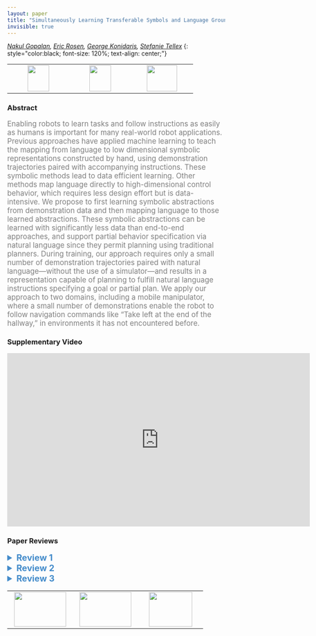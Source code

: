 ```yaml
---
layout: paper
title: "Simultaneously Learning Transferable Symbols and Language Groundings from Perceptual Data for Instruction Following"
invisible: true
---
```

*[Nakul Gopalan](https://nakulgopalan.github.io/), [Eric Rosen](http://cs.brown.edu/people/er35/), [George Konidaris](http://cs.brown.edu/people/gdk/), [Stefanie Tellex](http://cs.brown.edu/people/stellex/)*
{: style="color:black; font-size: 120%; text-align: center;"}

<table width="30%"> <tr>
<td style="width: 20%; text-align: center;"><a href="http://www.roboticsproceedings.org/rss16/p102.pdf"><img src="{{ site.baseurl }}/images/paper_link.png"
width = "50"  height = "60"/> </a> </td>

<td style="width: 20%; text-align: center;"><a href="https://github.com/nakulgopalan/change_point_detection.git"><img src="{{ site.baseurl }}/images/software_link.png"
width = "50"  height = "60"/> </a> </td>

<td style="width: 20%; text-align: center;"><a href="nan"><img src="{{ site.baseurl }}/images/pheedloop_link.png"
width = "70"  height = "60"/> </a> </td>

</tr></table>

### Abstract
<html><p style="color:gray; font-size: 120%; text-align: justified;">
Enabling robots to learn tasks and follow instructions as easily as humans is important for many real-world robot applications. Previous approaches have applied machine learning to teach the mapping from language to low dimensional symbolic representations constructed by hand, using demonstration trajectories paired with accompanying instructions. These symbolic methods lead to data efficient learning. Other methods map language directly to high-dimensional control behavior, which requires less design effort but is data-intensive. We propose to first learning symbolic abstractions from demonstration data and then mapping language to those learned abstractions. These symbolic abstractions can be learned with significantly less data than end-to-end approaches, and support partial behavior specification via natural language since they permit planning using traditional planners. During training, our approach requires only a small number of demonstration trajectories paired with natural language—without the use of a simulator—and results in a representation capable of planning to fulfill natural language instructions specifying a goal or partial plan. We apply our approach to two domains, including a mobile manipulator, where a small number of demonstrations enable the robot to follow navigation commands like “Take left at the end of the hallway,” in environments it has not encountered before.
</p></html>

### Supplementary Video
<iframe width="700" height="400" src="https://player.vimeo.com/video/388650000 " frameborder="0" allow=" encrypted-media" allowfullscreen></iframe>

### Paper Reviews
<details><summary style="font-size:20px; color:#438BCA"><b> Review 1</b></summary>
<p style="color:gray; font-size: 120%; text-align: justified; white-space: pre-line">
STRENGTHS
- This paper makes a major contribution to the field of learning symbols for robot actions and mapping verbal instructions to the actions.
- The authors describe their approach in depth with a lot of technical detail.
- The evaluation of the approach is very thorough.

WEAKNESSES
- The only weakness I can see in this paper is that it does not discuss the limitations of the approach. It would be good to add a discussion about the shortcomings of the new approach and future work that needs to be done to improve on the limitations.

SUGGESTIONS FOR IMPROVEMENTS
- I saw some minor typos, but those can easily be fixed by proofreading the paper one more time before submitting the camera-ready version.

ORIGINALITY
This paper presents original work.

QUALITY
The presented approach, the evaluation, and the writing is of very high quality.

CLARITY
The paper does a lot of technical details, but does require a lot of different background knowledge. I do understand that the authors probably had to cut down a lot of text to fit into the page limit of the conference, however, it would have been good to add to introduce some of the technology used to make the text easier to understand. The paper is structured and written well overall, but it is quite hard to understand.

SIGNIFICANCE
This paper is highly significant and makes a great contribution to the research in this area.
</p> </details>

<details><summary style="font-size:20px; color:#438BCA"><b> Review 2</b></summary>
<p style="color:gray; font-size: 120%; text-align: justified; white-space: pre-line">
The paper describes a very interesting approach to instructing a robot. This focuses on navigation on a mobile manipulator and an autonomous car. The paper is well presented and I think that the significance of the work is high enough to be published at this venue. 
I have a few concerns that should be addressed for the final camera-ready version.

Originality: While I believe that the combined approach is original and highly interesting, I struggled identifying which components are a contribution of the paper and which components have been reused from other publications. Please, clearly state the contribution of this paper when describing the system. Currently, it is dominated by a list of all the approaches that have been combined to make this work.

Clarity: While I agree to a certain extent that your approach works in novel environments, they are not entirely unknown or novel to the overall system since your approach requires a pre-existing map. Please, make clear that the "novel/new/unknown" refers to environments that you have not trained on but that a map is known a-priori to the robot navigation system.

Please, explain how your complex sentence example including mentioning an art painting and a fountain relates to what has been learned. In fact, the art painting and the fountain should be ignored as the system will only pick up on left, end, and right keywords as far as I understand it.

For future work, it would be great to see how this works with spoken language. This might need to include some more sophisticated NLU apart from Seq2seq. 

Minor things: the abstract should also mention the car example, the paper requires minor proofreading.
</p> </details>

<details><summary style="font-size:20px; color:#438BCA"><b> Review 3</b></summary>
<p style="color:gray; font-size: 120%; text-align: justified; white-space: pre-line">
The paper proposes a framework that automatically learns the latent space of symbols from a set of demonstration trajectories and then uses accompanying textual instructions to train a sequence-to-sequence architecture that "translates" language to the sequence of learned symbols. The termination sets of option-like skills constitute the symbol space, the size of which is not known a priori. The framework uses a non-parametric Markov model (MDP-HMM) to segment action sequences and identify the corresponding skills. The corresponding termination sets, as represented in terms of the robot-centric observations (LIDAR), are clustered and used to train a single-class SVM classifier for each cluster. The corresponding policy can be learned or planned when the dynamics are known. The framework then trains an encoder-aligner-decoder neural sequence-to-sequence model to "translate" language to the sequence of symbols (termination sets/classifiers). The method demonstrates the symbol-learning and language understanding components on an existing driving dataset and evaluates the full system on a mobile manipulator.

The use of a symbolic representation of the robot's state and action space is commonly used as an abstraction between natural language and the robot's low-level action space. As noted, exceptions include recent sequence-to-sequence models that map language directly to low-level actions, which incur significant sample complexity. Particularly promising with this paper is that it proposes simultaneously learning the space of symbols and the language understanding model directly from demonstration trajectories paired with natural language instructions. While this is not new (e.g., see the work of Kollar et al., 2013; Thomason et al., 2016), it is certainly the minority among existing work in grounded language acquisition for robots.

The paper is on its way to making a real contribution to the community, however there are several limitations of the current framework that need to be addressed:

* The ability of the framework to scale to diverse tasks, environments, and language is questionable. The discussion and results consider a simple navigation task that consists of going straight down a hallway (or roadway) and turning. The tasks involve no more than five (or three? see below) symbols and an output sequence length of at most five, yet segmentation, clustering, and classification require a fair bit of data cleanup and parameter tuning. Meanwhile, the extent to which the symbols generalize to novel environments is a function of the generalizability of the classifiers and underlying policies, which depends on the diversity and size of the training data. Scalability becomes even more of an issue as the size of the action space increases (e.g., to include joint torques, which the paper suggests are considered here). Meanwhile, sequence-to-sequence language models are well known as being sample inefficient and while the the limited length of the output sequence alleviates some of the sample complexity, scalability will be a problem as the number of symbols increases. Unfortunately, the relative simplicity of the navigation tasks and, in turn, the limited diversity of language, that are considered doesn't alleviate this concern.

* In its current form, symbol learning is decoupled from language understanding in that, while the trajectories are accompanied by textual instructions, the instructions are not used to to discover the set of skills. Instead, the framework uses existing skill discovery methods, and then trains a vanilla sequence-to-sequence model to learn to map language to symbol sequences. Testament to the limited role of language is that the discussion of the language understanding component of the framework is limited to half of a column.

* The experiments are limited in terms of complexity and lack a compelling baseline as well as a thorough quantitative evaluation. The NPS dataset is nice in that it provides a demonstration on "real-world" data, but it requires a fair bit of post-processing and significantly restricts the length of sequences. The KITTI dataset, which is widely used in the vision and robotics communities, would have been a more appropriate testbed as it provides the relevant action data directly. Further, the NPS evaluation is rather limited, considering only three behaviors, which are essentially the self-driving version of those used for the on-robot experiments, and a maximum output sequence length of two.

The on-robot experiments are similarly limited, involving behaviors that are very similar to those above, short sequence lengths, and *only* three test instructions. It is impossible to assess the merits of the approach with such a restricted evaluation. An user experiment with dozens of instructions would not be difficult to perform.

Meanwhile, the quantitative evaluation is limited to the accuracy of the language understanding model, which isn't particularly compelling given the small symbol space and sequence length and the fact that the language understanding component is a vanilla off-the-shelf seq2seq model. Like other work in language understanding, the paper should provide a more detailed quantitative evaluation, e.g., the fraction of time the robot stopped within a fixed distance from the correct destination (or a similar path-focused evaluation) for a dozens of different instructions; or an evaluation of how far the robot is from the destination if it isn't reached.


COMMENTS

* It is not apparent why termination sets are sufficient to define the set of skills. Most of the skills that are referenced (straight down hallway, turn left/right) are functions of the path segment and not simply the end point. It is for this reason that many of the symbols used by existing approaches to robot language understanding reason over paths.

* The paper should clarify claims regarding the framework's generalizability and the lack of a dependency on simulation. The extent to which the method generalizes to novel environments is determined by the generalizability of the the classifier and underlying policy. However, the performance of the classifier is a function of the features that are provided and the diversity of the training data, though even then DNN-based classifiers exhibit far better generalizability. Meanwhile, there is little discussion of how policies are represented (other than that DPMS can be used), while learning policies that generalize to different environments would require significant on-robot or simulation-based data. Unfortunately, the experimental evaluation lack sufficient evidence regarding environment variability to justify these claims.

* In light of the above comments on scalability, the paper oversells the data efficiency of the framework. The ability to learn skills from 75 demonstrations is likely due to the simplicity of the navigation task, which can be described by a handful of symbols. Similarly, the diversity of the language, which is limited by the simplicty of the domain, would explain the fact that the sequence-to-sequence model can be trained with so few sequence pairs.

* Does the seq2seq output include a stop token or is the output sequence length predetermined? The statement that the maximum sequence length for the on-robot trials was three to five suggests that there is, but elsewhere the text implies that the length is predefined.

* For the NPS evaluation was the segmentation learned (with the number of behaviors fixed to three) or were the trajectories segmented by hand (as suggested by the text at the end of Section IV.A).

* For the on-robot experiments, my reading is that three symbols were used, but that one symbol included two clusters/classifiers. Is that correct?

* How similar were the three instructions that were used for the on-robot experiments to those seen during training?

* The sentence that is given near the end of page 7 is compelling, but I can only assume that the method is relying on the ability to detect intersections. Presumably the robot was positioned in the hallway at the start, and thus there was only one intersection and presumably the method would fail had there been perceptual aliasing. What about the water fountain? It is not referenced above as a learned endpoint.

* Clarification is needed with regards to what is assumed to be known a priori of new environments. If the policy associated with each skill is not learned (which would require significant on-robot training and/or simulation-based training, both of which the paper emphasizes as not necessary), then I would presume that the robot has access at the very least to a occupancy-grid (or similar) map. This is in contrast to some existing work that does not assume the environment is known, and instead uses an "exploration" policy that is given (Matuszek et al., 2012) or learned (Hemachandra et al., 2015).

* Related, if a map is assumed to be known, at what spatial and angular resolution does the framework search over candidate termination locations?

* For the data collection, how familiar were subjects with the environment? People unfamiliar with the space are likely to give more generic instructions than people who know the environment well.

* The notation in the first equation on page 4 is confusing.

* The paper states that torques constitute the action space, however the on-robot trials use longitudinal velocity and angular rate, and the NPS evaluation considers direction and distance of motion. There are also references to using camera data in place of LIDAR for termination set classification, however training a classifier that reasons over image data would be far more sample complex.

* It would be nice to see a discussion of the implications of performing skill discovery only over actions rather than actions and states.

* The paper should discuss the robustness of the clustering and classification methods, e.g., to the choice of the minimum cluster size, the noise parameter, and the threshold for merging clusters.

* How is inference performed over the output of the sequence-to-sequence model? Is beam search used?

* How are the hyperparameters chosen?

* What ensures that the symbols are interpretable as stated in the conclusions?


REFERENCES

Felix Duvallet, Thomas Kollar, and Anthony Stentz. "Imitation learning for natural language direction following through unknown environments.” ICRA 2013.

Sachithra Hemachandra, Felix Duvallet, Thomas M. Howard, Nicholas Roy, Anthony Stentz, and Matthew R. Walter. "Learning models for following natural language directions in unknown environments." ICRA 2015

Thomas Kollar, Jayant Krishnamurthy, and Grant Strimel. "Toward interactive grounded language acquisition." RSS 2013

Cynthia Matuszek, E. Herbst, Luke Zettlemoyer, and Dieter Fox. “Learning to parse natural language commands to a robot control system.” ISER 2012

Jesse Thomason, Jivko Sinapov, Maxwell Svetlik, Peter Stone, Raymond J Mooney. "Learning Multi-Modal Grounded Linguistic Semantics by Playing 'I Spy'." IJCAI 2016
</p> </details>

<table width="100%"><tr><td style="width: 30%; text-align: center;"><a href="{{ site.baseurl }}/program/papers/101"> <img src="{{ site.baseurl }}/images/previous_icon.png" width = "120"  height = "80"/> </a> </td>

<td style="width: 30%; text-align: center;"><a href="{{ site.baseurl }}/program/papers"> <img src="{{ site.baseurl }}/images/overview_icon.png" width = "120"  height = "80"/> </a> </td> 

<td style="width: 30%; text-align: center;"><a href="{{ site.baseurl }}/program/papers/103"> <img src="{{ site.baseurl }}/images/next_icon.png" width = "100"  height = "80"/> </a> </td> 

</tr></table>

